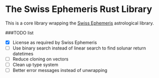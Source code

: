 # The Swiss Ephemeris Rust Library
This is a core library wrapping the [Swiss Ephemeris](https://www.astro.com/swisseph/swephinfo_e.htm) astrological library.

###TODO list
- [x] License as required by Swiss Ephemeris
- [ ] Use binary search instead of linear search to find solunar return datetimes
- [ ] Reduce cloning on vectors
- [ ] Clean up type system
- [ ] Better error messages instead of unwrapping
